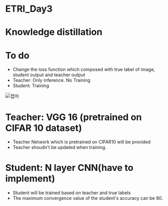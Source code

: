 # ETRI_Day3
# Knowledge distillation
# To do 
  - Change the loss function which composed with true label of image, student output and teacher output 
  - Teacher: Only inference. No Training
  - Student: Training 
  
  ![캡처](https://user-images.githubusercontent.com/55013577/89905415-1e641e80-dc25-11ea-863c-16248ecb3281.PNG)
  
# Teacher: VGG 16 (pretrained on CIFAR 10 dataset) 
  - Teacher Network which is pretrained on CIFAR10 will be provided 
  - Teacher shoudn't be updated when training. 

# Student: N layer CNN(have to implement)
  - Student will be trained based on teacher and true labels 
  - The maximum convergence value of the student's accuracy can be 80.
